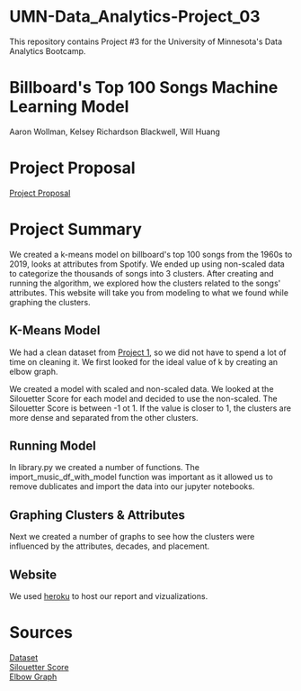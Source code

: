 # UMN-Data_Analytics-Project_03
This repository contains Project #3 for the University of Minnesota's Data Analytics Bootcamp.

# Billboard's Top 100 Songs Machine Learning Model
Aaron Wollman, Kelsey Richardson Blackwell, Will Huang

# Project Proposal
[Project Proposal](https://docs.google.com/document/d/18lH5qNpat62voNdJxxNazMAmrfGYoD7WSlTHtPxM6YI/edit)

# Project Summary
We created a k-means model on billboard's top 100 songs from the 1960s to 2019, looks at attributes from Spotify. We ended up using non-scaled data to categorize the thousands of songs into 3 clusters. After creating and running the algorithm, we explored how the clusters related to the songs' attributes. This website will take you from modeling to what we found while graphing the clusters.

## K-Means Model
We had a clean dataset from [Project 1](https://github.com/12wollmana/UMN-Data_Analytics-Project_01), so we did not have to spend a lot of time on cleaning it. We first looked for the ideal value of k by creating an elbow graph. 

We created a model with scaled and non-scaled data. We looked at the Silouetter Score for each model and decided to use the non-scaled. The Silouetter Score is between -1 ot 1. If the value is closer to 1, the clusters are more dense and separated from the other clusters. 

## Running Model
In library.py we created a number of functions. The import_music_df_with_model function was important as it allowed us to remove dublicates and import the data into our jupyter notebooks.

## Graphing Clusters & Attributes
Next we created a number of graphs to see how the clusters were influenced by the attributes, decades, and placement. 

## Website
We used [heroku](https://umn-data-analytics-p03-t01.herokuapp.com/) to host our report and vizualizations.


# Sources
[Dataset](https://github.com/fortyTwo102/hitpredictor-decade-util/tree/master/Database)\
[Silouetter Score](https://dzone.com/articles/kmeans-silhouette-score-explained-with-python-exam)\
[Elbow Graph](https://predictivehacks.com/k-means-elbow-method-code-for-python/)
